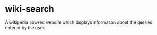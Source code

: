 # wiki-search
A wikipedia powred website which displays information about the queries entered by the user.

